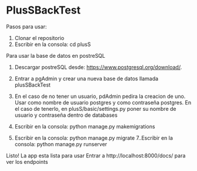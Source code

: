 # PlusSBackTest

Pasos para usar:

1. Clonar el repositorio
2. Escribir en la consola: cd plusS


Para usar la base de datos en postreSQL
1. Descargar postreSQL desde: https://www.postgresql.org/download/.
3. Entrar a pgAdmin y crear una nueva base de datos llamada plusSBackTest
4. En el caso de no tener un usuario, pdAdmin pedira la creacion de uno. Usar como nombre de usuario postgres y como contraseña postgres. En el caso de tenerlo, en plusS/basic/settings.py poner su nombre de usuario y contraseña dentro de databases

5. Escribir en la consola: python manage.py makemigrations
6. Escribir en la consola: python manage.py migrate
7..Escribir en la consola: python manage.py runserver

Listo! La app esta lista para usar
Entrar a http://localhost:8000/docs/ para ver los endpoints
    
